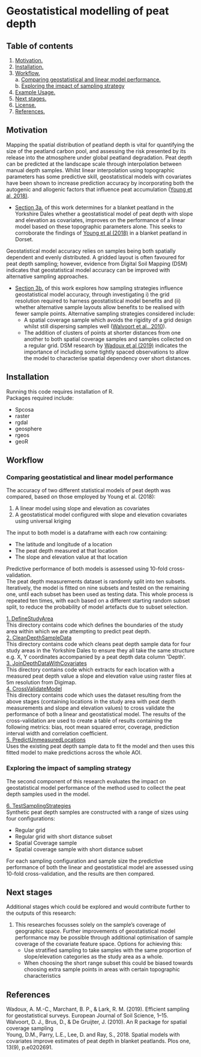 # Geostatistical modelling of peat depth

## Table of contents

1. [ Motivation. ](#motiv)
2. [ Installation. ](#install)
3. [ Workflow. ](#workflow)  
  a. [ Comparing geostatistical and linear model performance. ](#workflowa)  
  b. [ Exploring the impact of sampling strategy ](#workflowb)  
4. [ Example Usage. ](#ex)
5. [ Next stages. ](#nextup)
6. [ License. ](#lic)
7. [ References. ](#ref)

<a name="motiv"></a>
## Motivation
Mapping the spatial distribution of peatland depth is vital for quantifying the size of the peatland carbon pool, and assessing the risk presented by its release into the atmosphere under global peatland degradation. Peat depth can be predicted at the landscape scale through interpolation between manual depth samples. Whilst linear interpolation using topographic parameters has some predictive skill, geostatistical models with covariates have been shown to increase prediction accuracy by incorporating both the autogenic and allogenic factors that influence peat accumulation ([Young et al, 2018)](#young2018). 

* [Section 3a.](#workflowa) of this work determines for a blanket peatland in the Yorkshire Dales whether a geostatistical model of peat depth with slope and elevation as covariates, improves on the performance of a linear model based on these topographic parameters alone. This seeks to corroborate the findings of [Young et al (2018)](#young2018) in a blanket peatland in Dorset.

Geostatistical model accuracy relies on samples being both spatially dependent and evenly distributed. A gridded layout is often favoured for peat depth sampling; however, evidence from Digital Soil Mapping (DSM) indicates that geostatistical model accuracy can be improved with alternative sampling approaches.

* [Section 3b.](#workflowa) of this work explores how sampling strategies influence geostatistical model accuracy, through investigating i) the grid resolution required to harness geostatistical model benefits and (ii) whether alternative sample layouts allow benefits to be realised with fewer sample points. Alternative sampling strategies considered include:
  * A spatial coverage sample which avoids the rigidity of a grid design whilst still dispersing samples well ([Walvoort et al., 2010](#walvoort2010)).
  * The addition of clusters of points at shorter distances from one another to both spatial coverage samples and samples collected on a regular grid. DSM research by [Wadoux et al (2019)](#wadoux2019) indicates the importance of including some tightly spaced observations to allow the model to characterise spatial dependency over short distances.


<a name="install"></a>
## Installation
Running this code requires installation of R.  
Packages required include:
* Spcosa
* raster
* rgdal
* geosphere
* rgeos
* geoR

<a name="workflow"></a>
## Workflow
<a name="workflowa"></a>
###  Comparing geostatistical and linear model performance
The accuracy of two different statistical models of peat depth was compared, based on those employed by Young et al. (2018):
1. A linear model using slope and elevation as covariates 
2. A geostatistical model configured with slope and elevation covariates using universal kriging

The input to both model is a dataframe with each row containing:
* The latitude and longitude of a location
* The peat depth measured at that location
* The slope and elevation value at that location

Predictive performance of both models is assessed using 10-fold cross-validation.  
The peat depth measurements dataset is randomly split into ten subsets. Iteratively, the model is fitted on nine subsets and tested on the remaining one, until each subset has been used as testing data. This whole process is repeated ten times, with each based on a different starting random subset split, to reduce the probability of model artefacts due to subset selection.  

<ins> 1. DefineStudyArea </ins>  
This directory contains code which defines the boundaries of the study area within which we are attempting to predict peat depth.  
<ins> 2. CleanDepthSampleData </ins>  
This directory contains code which cleans peat depth sample data for four study areas in the Yorkshire Dales to ensure they all take the same structure e.g. X, Y coordinates accompanied by a peat depth data column 'Depth'.   
<ins> 3. JoinDepthDataWithCovariates </ins>  
This directory contains code which extracts for each location with a measured peat depth value a slope and elevation value using raster files at 5m resolution from Digimap.     
<ins> 4. CrossValidateModel </ins>  
This directory contains code which uses the dataset resulting from the above stages (containing locations in the study area with peat depth measurements and slope and elevation values) to cross validate the performance of both a linear and geostatistical model. The results of the cross-validation are used to create a table of results containing the following metrics: bias, root mean squared error, coverage, prediction interval width and correlation coefficient.   
<ins> 5. PredictUnmeasuredLocations </ins>  
Uses the existing peat depth sample data to fit the model and then uses this fitted model to make predictions across the whole AOI.  

<a name="workflowb"></a>
###  Exploring the impact of sampling strategy
The second component of this research evaluates the impact on geostatistical model performance of the method used to collect the peat depth samples used in the model. 

<ins> 6. TestSamplingStrategies </ins>  
Synthetic peat depth samples are constructed with a range of sizes using four configurations:
* Regular grid
* Regular grid with short distance subset
* Spatial Coverage sample
* Spatial coverage sample with short distance subset

For each sampling configuration and sample size the predictive performance of both the linear and geostatistical model are assessed using 10-fold cross-validation, and the results are then compared.

<a name="nextup"></a>
## Next stages
Additional stages which could be explored and would contribute further to the outputs of this research:  
1. This researches focusses solely on the sample’s coverage of geographic space. Further improvements of geostatistical model performance may be possible through additional optimisation of sample coverage of the covariate feature space. Options for achieving this:
    * Use stratified sampling to take samples with the same proportion of slope/elevation categories as the study area as a whole. 
    * When choosing the short range subset this could be biased towards choosing extra sample points in areas with certain topographic characteristics

<a name="ref"></a>
## References
<a name="wadoux2019"></a>
Wadoux, A. M.-C., Marchant, B. P., & Lark, R. M. (2019). Efficient sampling for geostatistical surveys. European Journal of
Soil Science, 1–15.  
<a name="walvoort2010"></a>
Walvoort, D. J., Brus, D., & De Gruijter, J. (2010). An R package for spatial coverage sampling  
<a name="young2018"></a>
Young, D.M., Parry, L.E., Lee, D. and Ray, S., 2018. Spatial models with covariates improve estimates of peat depth in blanket peatlands. Plos one, 13(9), p.e0202691.

